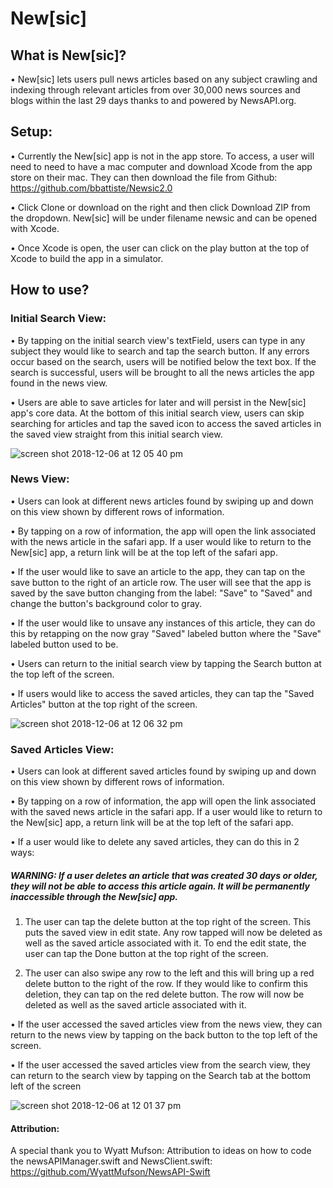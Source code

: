 # New[sic]

## What is New[sic]?

• New[sic] lets users pull news articles based on any subject crawling and indexing through relevant articles from over 30,000 news sources and blogs within the last 29 days thanks to and powered by NewsAPI.org. 

## Setup:

• Currently the New[sic] app is not in the app store.  To access, a user will need to need to have a mac computer and download Xcode from the app store on their mac.  They can then download the file from Github: https://github.com/bbattiste/Newsic2.0 

• Click Clone or download on the right and then click Download ZIP from the dropdown.  New[sic] will be under filename newsic and can be opened with Xcode.

• Once Xcode is open, the user can click on the play button at the top of Xcode to build the app in a simulator.

## How to use?

### Initial Search View:
• By tapping on the initial search view's textField, users can type in any subject they would like to search and tap the search button.  If any errors occur based on the search, users will be notified below the text box.  If the search is successful,
users will be brought to all the news articles the app found in the news view.

• Users are able to save articles for later and will persist in the New[sic] app's core data.  At the bottom of this initial search view, users can skip searching for articles and tap the saved icon to access the saved articles in the saved view
straight from this initial search view.

![screen shot 2018-12-06 at 12 05 40 pm](https://user-images.githubusercontent.com/20981744/49664343-d4b64000-fa0e-11e8-97f1-1ef4355bce20.png)

### News View:
• Users can look at different news articles found by swiping up and down on this view shown by different rows of information.

• By tapping on a row of information, the app will open the link associated with the news article in the safari app.  If a user would like to return to the New[sic] app, a return link will be at the top left of the safari app.

• If the user would like to save an article to the app, they can tap on the save button to the right of an article row.  The user will see that the app is saved by the save button changing from the label: "Save" to "Saved" and change the button's background color to gray.

• If the user would like to unsave any instances of this article, they can do this by retapping on the now gray "Saved" labeled button where the "Save" labeled button used to be.

• Users can return to the initial search view by tapping the Search button at the top left of the screen.

• If users would like to access the saved articles, they can tap the "Saved Articles" button at the top right of the screen.

![screen shot 2018-12-06 at 12 06 32 pm](https://user-images.githubusercontent.com/20981744/49664365-ef88b480-fa0e-11e8-8811-cf103cfb4a08.png)

### Saved Articles View:
• Users can look at different saved articles found by swiping up and down on this view shown by different rows of information.

• By tapping on a row of information, the app will open the link associated with the saved news article in the safari app.  If a user would like to return to the New[sic] app, a return link will be at the top left of the safari app.

• If a user would like to delete any saved articles, they can do this in 2 ways:

##### WARNING: If a user deletes an article that was created 30 days or older, they will not be able to access this article again.  It will be permanently inaccessible through the New[sic] app.

  1. The user can tap the delete button at the top right of the screen.  This puts the saved view in edit state.  Any row tapped will now be deleted as well as the saved article associated with it.  To end the edit state, the user can tap the Done button at the top right of the screen.
  
  2. The user can also swipe any row to the left and this will bring up a red delete button to the right of the row.  If they would like to confirm this deletion, they can tap on the red delete button. The row will now be deleted as well as the saved article associated with it.

• If the user accessed the saved articles view from the news view, they can return to the news view by tapping on the back button to the top left of the screen.

• If the user accessed the saved articles view from the search view, they can return to the search view by tapping on the Search tab at the bottom left of the screen

![screen shot 2018-12-06 at 12 01 37 pm](https://user-images.githubusercontent.com/20981744/49664373-f44d6880-fa0e-11e8-9510-d716eb94be95.png)

#### Attribution:
A special thank you to Wyatt Mufson: Attribution to ideas on how to code the newsAPIManager.swift and NewsClient.swift:
https://github.com/WyattMufson/NewsAPI-Swift
